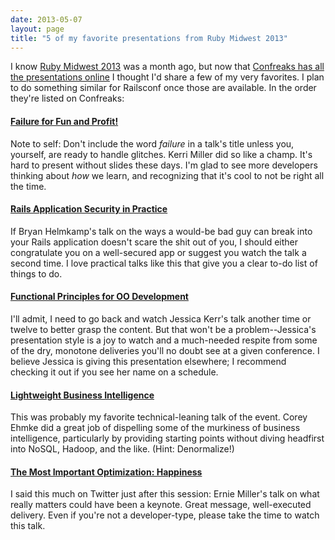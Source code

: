 ```yaml
---
date: 2013-05-07
layout: page
title: "5 of my favorite presentations from Ruby Midwest 2013"
---
```


I know [Ruby Midwest 2013](http://www.rubymidwest.com/) was a month ago, but now that [Confreaks has all the presentations online](http://www.confreaks.com/events/rmw2013) I thought I'd share a few of my very favorites. I plan to do something similar for Railsconf once those are available. In the order they're listed on Confreaks:

#### [Failure for Fun and Profit!](http://www.confreaks.com/videos/2371-rmw2013-failure-for-fun-and-profit)

Note to self: Don't include the word *failure* in a talk's title unless you, yourself, are ready to handle glitches. Kerri Miller did so like a champ. It's hard to present without slides these days. I'm glad to see more developers thinking about *how* we learn, and recognizing that it's cool to not be right all the time.

#### [Rails Application Security in Practice](http://www.confreaks.com/videos/2375-rmw2013-rails-application-security-in-practice)

If Bryan Helmkamp's talk on the ways a would-be bad guy can break into your Rails application doesn't scare the shit out of you, I should either congratulate you on a well-secured app or suggest you watch the talk a second time. I love practical talks like this that give you a clear to-do list of things to do.

#### [Functional Principles for OO Development](http://www.confreaks.com/videos/2382-rmw2013-functional-principles-for-oo-development)

I'll admit, I need to go back and watch Jessica Kerr's talk another time or twelve to better grasp the content. But that won't be a problem--Jessica's presentation style is a joy to watch and a much-needed respite from some of the dry, monotone deliveries you'll no doubt see at a given conference. I believe Jessica is giving this presentation elsewhere; I recommend checking it out if you see her name on a schedule.

#### [Lightweight Business Intelligence](http://www.confreaks.com/videos/2383-rmw2013-lightweight-business-intelligence)

This was probably my favorite technical-leaning talk of the event. Corey Ehmke did a great job of dispelling some of the murkiness of business intelligence, particularly by providing starting points without diving headfirst into NoSQL, Hadoop, and the like. (Hint: Denormalize!)

#### [The Most Important Optimization: Happiness](http://www.confreaks.com/videos/2384-rmw2013-the-most-important-optimization-happiness)

I said this much on Twitter just after this session: Ernie Miller's talk on what really matters could have been a keynote. Great message, well-executed delivery. Even if you're not a developer-type, please take the time to watch this talk.
